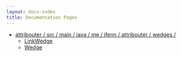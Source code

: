 ```yaml
---
layout: docs-index
title: Documentation Pages
---
```

- [attribouter / src / main / java / me / jfenn / attribouter / wedges /](attribouter/src/main/java/me/jfenn/attribouter/wedges)
	- [LinkWedge](attribouter/src/main/java/me/jfenn/attribouter/wedges/LinkWedge)
	- [Wedge](attribouter/src/main/java/me/jfenn/attribouter/wedges/Wedge)
